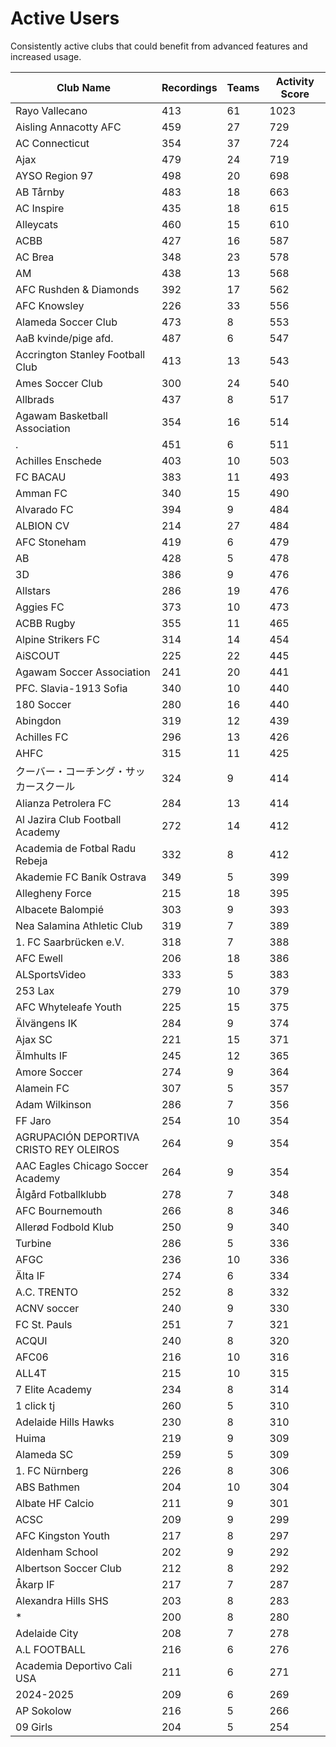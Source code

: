 # Active Users

Consistently active clubs that could benefit from advanced features and increased usage.

| Club Name | Recordings | Teams | Activity Score |
|-----------|------------|-------|----------------|
| Rayo Vallecano | 413 | 61 | 1023 |
| Aisling Annacotty AFC | 459 | 27 | 729 |
| AC Connecticut | 354 | 37 | 724 |
| Ajax | 479 | 24 | 719 |
| AYSO Region 97 | 498 | 20 | 698 |
| AB Tårnby | 483 | 18 | 663 |
| AC Inspire | 435 | 18 | 615 |
| Alleycats | 460 | 15 | 610 |
| ACBB | 427 | 16 | 587 |
| AC Brea | 348 | 23 | 578 |
| AM | 438 | 13 | 568 |
| AFC Rushden & Diamonds | 392 | 17 | 562 |
| AFC Knowsley | 226 | 33 | 556 |
| Alameda Soccer Club | 473 | 8 | 553 |
| AaB kvinde/pige afd. | 487 | 6 | 547 |
| Accrington Stanley Football Club | 413 | 13 | 543 |
| Ames Soccer Club | 300 | 24 | 540 |
| Allbrads | 437 | 8 | 517 |
| Agawam Basketball Association | 354 | 16 | 514 |
| . | 451 | 6 | 511 |
| Achilles Enschede | 403 | 10 | 503 |
| FC BACAU | 383 | 11 | 493 |
| Amman FC | 340 | 15 | 490 |
| Alvarado FC | 394 | 9 | 484 |
| ALBION CV | 214 | 27 | 484 |
| AFC Stoneham | 419 | 6 | 479 |
| AB | 428 | 5 | 478 |
| 3D | 386 | 9 | 476 |
| Allstars | 286 | 19 | 476 |
| Aggies FC | 373 | 10 | 473 |
| ACBB Rugby | 355 | 11 | 465 |
| Alpine Strikers FC | 314 | 14 | 454 |
| AiSCOUT | 225 | 22 | 445 |
| Agawam Soccer Association | 241 | 20 | 441 |
| PFC. Slavia-1913 Sofia | 340 | 10 | 440 |
| 180 Soccer | 280 | 16 | 440 |
| Abingdon | 319 | 12 | 439 |
| Achilles FC | 296 | 13 | 426 |
| AHFC | 315 | 11 | 425 |
| クーバー・コーチング・サッカースクール | 324 | 9 | 414 |
| Alianza Petrolera FC | 284 | 13 | 414 |
| Al Jazira Club Football Academy | 272 | 14 | 412 |
| Academia de Fotbal Radu Rebeja | 332 | 8 | 412 |
| Akademie FC Baník Ostrava | 349 | 5 | 399 |
| Allegheny Force | 215 | 18 | 395 |
| Albacete Balompié | 303 | 9 | 393 |
| Nea Salamina Athletic Club | 319 | 7 | 389 |
| 1. FC Saarbrücken e.V. | 318 | 7 | 388 |
| AFC Ewell | 206 | 18 | 386 |
| ALSportsVideo | 333 | 5 | 383 |
| 253 Lax | 279 | 10 | 379 |
| AFC Whyteleafe Youth | 225 | 15 | 375 |
| Älvängens IK | 284 | 9 | 374 |
| Ajax SC | 221 | 15 | 371 |
| Älmhults IF | 245 | 12 | 365 |
| Amore Soccer | 274 | 9 | 364 |
| Alamein FC | 307 | 5 | 357 |
| Adam Wilkinson | 286 | 7 | 356 |
| FF Jaro | 254 | 10 | 354 |
| AGRUPACIÓN DEPORTIVA CRISTO REY OLEIROS | 264 | 9 | 354 |
| AAC Eagles Chicago Soccer Academy | 264 | 9 | 354 |
| Ålgård Fotballklubb | 278 | 7 | 348 |
| AFC Bournemouth | 266 | 8 | 346 |
| Allerød Fodbold Klub | 250 | 9 | 340 |
| Turbine | 286 | 5 | 336 |
| AFGC | 236 | 10 | 336 |
| Älta IF | 274 | 6 | 334 |
| A.C. TRENTO | 252 | 8 | 332 |
| ACNV soccer | 240 | 9 | 330 |
| FC St. Pauls | 251 | 7 | 321 |
| ACQUI | 240 | 8 | 320 |
| AFC06 | 216 | 10 | 316 |
| ALL4T | 215 | 10 | 315 |
| 7 Elite Academy | 234 | 8 | 314 |
| 1 click tj | 260 | 5 | 310 |
| Adelaide Hills Hawks | 230 | 8 | 310 |
| Huima | 219 | 9 | 309 |
| Alameda SC | 259 | 5 | 309 |
| 1. FC Nürnberg | 226 | 8 | 306 |
| ABS Bathmen | 204 | 10 | 304 |
| Albate HF Calcio | 211 | 9 | 301 |
| ACSC | 209 | 9 | 299 |
| AFC Kingston Youth | 217 | 8 | 297 |
| Aldenham School | 202 | 9 | 292 |
| Albertson Soccer Club | 212 | 8 | 292 |
| Åkarp IF | 217 | 7 | 287 |
| Alexandra Hills SHS | 203 | 8 | 283 |
| * | 200 | 8 | 280 |
| Adelaide City | 208 | 7 | 278 |
| A.L FOOTBALL | 216 | 6 | 276 |
| Academia Deportivo Cali USA | 211 | 6 | 271 |
| 2024-2025 | 209 | 6 | 269 |
| AP Sokolow | 216 | 5 | 266 |
| 09 Girls | 204 | 5 | 254 |
